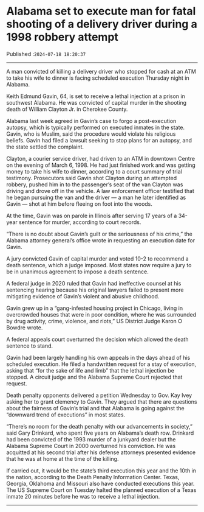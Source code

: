 # Alabama set to execute man for fatal shooting of a delivery driver during a 1998 robbery attempt

Published :`2024-07-18 18:20:37`

---

A man convicted of killing a delivery driver who stopped for cash at an ATM to take his wife to dinner is facing scheduled execution Thursday night in Alabama.

Keith Edmund Gavin, 64, is set to receive a lethal injection at a prison in southwest Alabama. He was convicted of capital murder in the shooting death of William Clayton Jr. in Cherokee County.

Alabama last week agreed in Gavin’s case to forgo a post-execution autopsy, which is typically performed on executed inmates in the state. Gavin, who is Muslim, said the procedure would violate his religious beliefs. Gavin had filed a lawsuit seeking to stop plans for an autopsy, and the state settled the complaint.

Clayton, a courier service driver, had driven to an ATM in downtown Centre on the evening of March 6, 1998. He had just finished work and was getting money to take his wife to dinner, according to a court summary of trial testimony. Prosecutors said Gavin shot Clayton during an attempted robbery, pushed him in to the passenger’s seat of the van Clayton was driving and drove off in the vehicle. A law enforcement officer testified that he began pursuing the van and the driver — a man he later identified as Gavin — shot at him before fleeing on foot into the woods.

At the time, Gavin was on parole in Illinois after serving 17 years of a 34-year sentence for murder, according to court records.

“There is no doubt about Gavin’s guilt or the seriousness of his crime,” the Alabama attorney general’s office wrote in requesting an execution date for Gavin.

A jury convicted Gavin of capital murder and voted 10-2 to recommend a death sentence, which a judge imposed. Most states now require a jury to be in unanimous agreement to impose a death sentence.

A federal judge in 2020 ruled that Gavin had ineffective counsel at his sentencing hearing because his original lawyers failed to present more mitigating evidence of Gavin’s violent and abusive childhood.

Gavin grew up in a “gang-infested housing project in Chicago, living in overcrowded houses that were in poor condition, where he was surrounded by drug activity, crime, violence, and riots,” US District Judge Karon O Bowdre wrote.

A federal appeals court overturned the decision which allowed the death sentence to stand.

Gavin had been largely handling his own appeals in the days ahead of his scheduled execution. He filed a handwritten request for a stay of execution, asking that “for the sake of life and limb” that the lethal injection be stopped. A circuit judge and the Alabama Supreme Court rejected that request.

Death penalty opponents delivered a petition Wednesday to Gov. Kay Ivey asking her to grant clemency to Gavin. They argued that there are questions about the fairness of Gavin’s trial and that Alabama is going against the “downward trend of executions” in most states.

“There’s no room for the death penalty with our advancements in society,” said Gary Drinkard, who spent five years on Alabama’s death row. Drinkard had been convicted of the 1993 murder of a junkyard dealer but the Alabama Supreme Court in 2000 overturned his conviction. He was acquitted at his second trial after his defense attorneys presented evidence that he was at home at the time of the killing.

If carried out, it would be the state’s third execution this year and the 10th in the nation, according to the Death Penalty Information Center. Texas, Georgia, Oklahoma and Missouri also have conducted executions this year. The US Supreme Court on Tuesday halted the planned execution of a Texas inmate 20 minutes before he was to receive a lethal injection.

---

